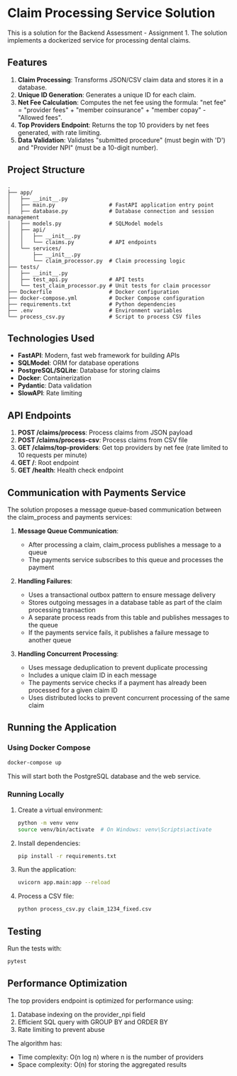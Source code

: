 # Claim Processing Service Solution

This is a solution for the Backend Assessment - Assignment 1. The solution implements a dockerized service for processing dental claims.

## Features

1. **Claim Processing**: Transforms JSON/CSV claim data and stores it in a database.
2. **Unique ID Generation**: Generates a unique ID for each claim.
3. **Net Fee Calculation**: Computes the net fee using the formula: "net fee" = "provider fees" + "member coinsurance" + "member copay" - "Allowed fees".
4. **Top Providers Endpoint**: Returns the top 10 providers by net fees generated, with rate limiting.
5. **Data Validation**: Validates "submitted procedure" (must begin with 'D') and "Provider NPI" (must be a 10-digit number).

## Project Structure

```
.
├── app/
│   ├── __init__.py
│   ├── main.py                 # FastAPI application entry point
│   ├── database.py             # Database connection and session management
│   ├── models.py               # SQLModel models
│   ├── api/
│   │   ├── __init__.py
│   │   └── claims.py           # API endpoints
│   └── services/
│       ├── __init__.py
│       └── claim_processor.py  # Claim processing logic
├── tests/
│   ├── __init__.py
│   ├── test_api.py             # API tests
│   └── test_claim_processor.py # Unit tests for claim processor
├── Dockerfile                  # Docker configuration
├── docker-compose.yml          # Docker Compose configuration
├── requirements.txt            # Python dependencies
├── .env                        # Environment variables
└── process_csv.py              # Script to process CSV files
```

## Technologies Used

- **FastAPI**: Modern, fast web framework for building APIs
- **SQLModel**: ORM for database operations
- **PostgreSQL/SQLite**: Database for storing claims
- **Docker**: Containerization
- **Pydantic**: Data validation
- **SlowAPI**: Rate limiting

## API Endpoints

1. **POST /claims/process**: Process claims from JSON payload
2. **POST /claims/process-csv**: Process claims from CSV file
3. **GET /claims/top-providers**: Get top providers by net fee (rate limited to 10 requests per minute)
4. **GET /**: Root endpoint
5. **GET /health**: Health check endpoint

## Communication with Payments Service

The solution proposes a message queue-based communication between the claim_process and payments services:

1. **Message Queue Communication**:
   - After processing a claim, claim_process publishes a message to a queue
   - The payments service subscribes to this queue and processes the payment

2. **Handling Failures**:
   - Uses a transactional outbox pattern to ensure message delivery
   - Stores outgoing messages in a database table as part of the claim processing transaction
   - A separate process reads from this table and publishes messages to the queue
   - If the payments service fails, it publishes a failure message to another queue

3. **Handling Concurrent Processing**:
   - Uses message deduplication to prevent duplicate processing
   - Includes a unique claim ID in each message
   - The payments service checks if a payment has already been processed for a given claim ID
   - Uses distributed locks to prevent concurrent processing of the same claim

## Running the Application

### Using Docker Compose

```bash
docker-compose up
```

This will start both the PostgreSQL database and the web service.

### Running Locally

1. Create a virtual environment:
   ```bash
   python -m venv venv
   source venv/bin/activate  # On Windows: venv\Scripts\activate
   ```

2. Install dependencies:
   ```bash
   pip install -r requirements.txt
   ```

3. Run the application:
   ```bash
   uvicorn app.main:app --reload
   ```

4. Process a CSV file:
   ```bash
   python process_csv.py claim_1234_fixed.csv
   ```

## Testing

Run the tests with:

```bash
pytest
```

## Performance Optimization

The top providers endpoint is optimized for performance using:

1. Database indexing on the provider_npi field
2. Efficient SQL query with GROUP BY and ORDER BY
3. Rate limiting to prevent abuse

The algorithm has:
- Time complexity: O(n log n) where n is the number of providers
- Space complexity: O(n) for storing the aggregated results

